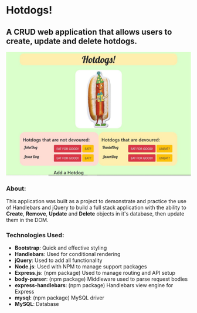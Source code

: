 # Hotdogs!
## A CRUD web application that allows users to create, update and delete hotdogs.
![HotDogs! Home Page](https://github.com/fvaldez421/Hotdogs/blob/master/public/assets/img/HotDogs.JPG)
### About:
This application was built as a project to demonstrate and practice the use of Handlebars and jQuery to build a full stack application with the ability to **Create**, **Remove**, **Update** and **Delete** objects in it's database, then update them in the DOM.

### Technologies Used:

* **Bootstrap**: Quick and effective styling
* **Handlebars**: Used for conditional rendering
* **jQuery**: Used to add all functionality
* **Node.js**: Used with NPM to manage support packages
* **Express.js**: (npm package) Used to manage routing and API setup
* **body-parser**: (npm package) Middleware used to parse request bodies
* **express-handlebars**: (npm package) Handlebars view engine for Express
* **mysql**: (npm package) MySQL driver
* **MySQL**: Database

### 